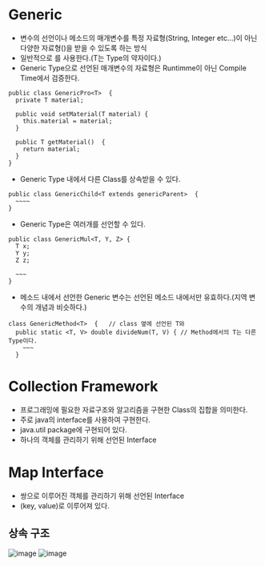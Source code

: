 # Generic
- 변수의 선언이나 메소드의 매개변수를 특정 자료형(String, Integer etc...)이 아닌 다양한 자료형(<T>)을 받을 수 있도록 하는 방식
- 일반적으로 <T>를 사용한다.(T는 Type의 약자이다.)
- Generic Type으로 선언된 매개변수의 자료형은 Runtimme이 아닌 Compile Time에서 검증한다.
```
public class GenericPro<T>  {
  private T material;
  
  public void setMaterial(T material) {
    this.material = material;
  }
  
  public T getMaterial()  {
    return material;
  }
}
```
- Generic Type 내에서 다른 Class를 상속받을 수 있다.
```
public class GenericChild<T extends genericParent>  {
  ~~~~
}
```
- Generic Type은 여러개를 선언할 수 있다.
```
public class GenericMul<T, Y, Z> {
  T x;
  Y y;
  Z z;
  
  ~~~
}
```
- 메소드 내에서 선언한 Generic 변수는 선언된 메소드 내에서만 유효하다.(지역 변수의 개념과 비슷하다.)
```
class GenericMethod<T>  {   // class 옆에 선언된 T와
  public static <T, V> double divideNum(T, V) { // Method에서의 T는 다른 Type이다.
    ~~~ 
  }
```
  
# Collection Framework
- 프로그래밍에 필요한 자료구조와 알고리즘을 구현한 Class의 집합을 의미한다.
- 주로 java의 interface를 사용하여 구현한다.
- java.util package에 구현되어 있다.
- 하나의 객체를 관리하기 위해 선언된 Interface   
  
# Map Interface
- 쌍으로 이루어진 객체를 관리하기 위해 선언된 Interface
- (key, value)로 이루어져 있다.

## 상속 구조
![image](https://user-images.githubusercontent.com/59163429/143596776-b21662a5-2663-4e14-ba0a-11d920672d2d.png)
![image](https://user-images.githubusercontent.com/59163429/143597258-e7d105c2-6898-4a56-946e-ed2905c44258.png)
